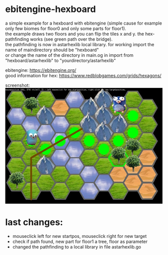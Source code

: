 # ebitengine-hexboard

a simple example for a hexboard with ebitengine (simple cause for example only few biomes for floor0 and only some parts for floor1).    
the example draws two floors and you can flip the tiles x and y.  the hex-pathfinding works (see green path over the bridge).    
the pathfinding is now in astarhexlib local library. for working import the name of maindirectory should be "hexboard"      
or change the name of the directory in main.og in import from "hexboard/astarhexlib" to "yourdirectory/astarhexlib"        

ebitengine: https://ebitengine.org/    
good information for hex: https://www.redblobgames.com/grids/hexagons/    

screenshot:    
![Pic1](screenshotsmall.jpg)

# last changes:     
- mouseclick left for new startpos, mouseclick right for new target
- check if path found, new part for floor1 a tree, floor as parameter
- changed the pathfinding to a local library in file astarhexlib.go    
  
  
    
  
